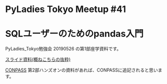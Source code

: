 # PyLadies Tokyo Meetup #41 
# SQLユーザーのためのpandas入門 
PyLadies_Tokyo勉強会 20190526 の第1部座学資料です。

[スライド資料(概ねこちらの抜粋)](https://drive.google.com/open?id=1sF_AejsALyrdzS-XPJ49UokmNbnTiIngwjtxG3NVtcw)

[CONPASS](https://pyladies-tokyo.connpass.com/event/129156/)
第2部ハンズオンの資料があれば、CONPASSに追記されると思います。

